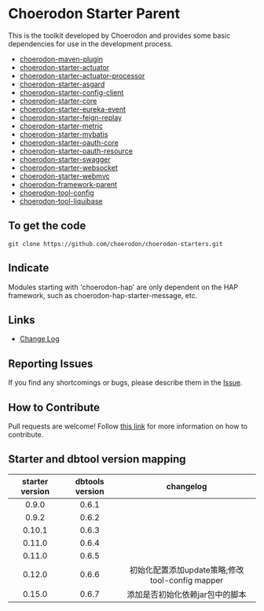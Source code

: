 # Choerodon Starter Parent

This is the toolkit developed by Choerodon and provides some basic dependencies for use in the development process. 
* [choerodon-maven-plugin](choerodon-maven-plugin/README_ZH.md)
* [choerodon-starter-actuator](choerodon-starter-actuator/README_ZH.md)
* [choerodon-starter-actuator-processor](choerodon-starter-actuator-processor/README_ZH.md)
* [choerodon-starter-asgard](choerodon-starter-asgard/README_ZH.md)
* [choerodon-starter-config-client](choerodon-starter-config-client/README.md)
* [choerodon-starter-core](choerodon-starter-core/README.md)
* [choerodon-starter-eureka-event](choerodon-starter-eureka-event/README.md)
* [choerodon-starter-feign-replay](choerodon-starter-feign-replay/README.md)
* [choerodon-starter-metric](choerodon-starter-metric/README.md)
* [choerodon-starter-mybatis](choerodon-starter-mybatis/README_ZH.md)
* [choerodon-starter-oauth-core](choerodon-starter-oauth-core/README.md)
* [choerodon-starter-oauth-resource](choerodon-starter-oauth-resource/README.md)
* [choerodon-starter-swagger](choerodon-starter-swagger/README.md)
* [choerodon-starter-websocket](choerodon-starter-websocket/README.md)
* [choerodon-starter-webmvc](choerodon-starter-webmvc/README_ZH.md)
* [choerodon-framework-parent](choerodon-framework-parent/README_ZH.md)
* [choerodon-tool-config](choerodon-tool-config/README.md)
* [choerodon-tool-liquibase](choerodon-tool-liquibase/README_ZH.md)

## To get the code

```
git clone https://github.com/choerodon/choerodon-starters.git
```

## Indicate

Modules starting with 'choerodon-hap' are only dependent on the HAP framework, such as choerodon-hap-starter-message, etc.

## Links

* [Change Log](./CHANGELOG.zh-CN.md)

## Reporting Issues

If you find any shortcomings or bugs, please describe them in the [Issue](https://github.com/choerodon/choerodon/issues/new?template=issue_template.md).
    
## How to Contribute
Pull requests are welcome! Follow [this link](https://github.com/choerodon/choerodon/blob/master/CONTRIBUTING.md) for more information on how to contribute.

## Starter and dbtool version mapping
| starter version | dbtools version|changelog|
|:-----:|:-----:|:-----:|
|0.9.0|0.6.1||
|0.9.2|0.6.2||
|0.10.1|0.6.3||
|0.11.0|0.6.4||
|0.11.0|0.6.5||
|0.12.0|0.6.6|初始化配置添加update策略;修改tool-config mapper|
|0.15.0|0.6.7|添加是否初始化依赖jar包中的脚本|

